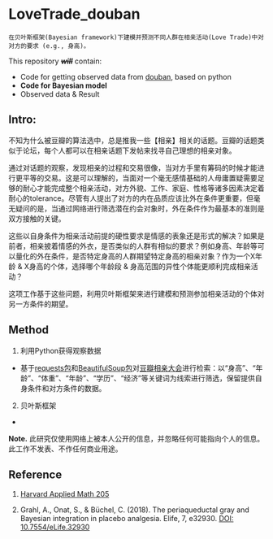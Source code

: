 # LoveTrade_douban

```
在贝叶斯框架(Bayesian framework)下建模并预测不同人群在相亲活动(Love Trade)中对对方的要求 (e.g., 身高)。
```

This repository ~~***will***~~ contain:
* Code for getting observed data from [douban](https://www.douban.com/), based on python
* **Code for Bayesian model**
* Observed data & Result



## Intro:
不知为什么被豆瓣的算法选中，总是推我一些【相亲】相关的话题。豆瓣的话题类似于论坛，每个人都可以在相亲话题下发帖来找寻自己理想的相亲对象。

通过对话题的观察，发现相亲的过程和交易很像，当对方手里有筹码的时候才能进行更平等的交易。这是可以理解的，当面对一个毫无感情基础的人毋庸置疑需要足够的耐心才能完成整个相亲活动，对方外貌、工作、家庭、性格等诸多因素决定着耐心的tolerance。尽管有人提出了对方的内在品质应该比外在条件更重要，但毫无疑问的是，当通过网络进行筛选潜在约会对象时，外在条件作为最基本的准则是双方接触的关键。

这些以自身条件为相亲活动前提的硬性要求是情感的表象还是形式的解决？如果是前者，相亲披着情感的外衣，是否类似的人群有相似的要求？例如身高、年龄等可以量化的外在条件，是否特定身高的人群期望特定身高的相亲对象？作为一个X年龄 & X身高的个体，选择哪个年龄段 & 身高范围的异性个体能更顺利完成相亲活动？

这项工作基于这些问题，利用贝叶斯框架来进行建模和预测参加相亲活动的个体对另一方条件的期望。

## Method
1. 利用Python获得观察数据
* 基于[requests包](https://docs.python-requests.org/en/latest/)和[BeautifulSoup包](https://www.crummy.com/software/BeautifulSoup/bs4/doc/)对[豆瓣相亲大会](https://www.douban.com/gallery/topic/51644/)进行检索：以“身高”、“年龄”、“体重”、“年龄”、“学历”、“经济”等关键词为线索进行筛选，保留提供自身条件和对方条件的数据。

2. 贝叶斯框架
* 


**Note.** 此研究仅使用网络上被本人公开的信息，并忽略任何可能指向个人的信息。此工作不发表、不作任何商业用途。

## Reference

1. [Harvard Applied Math 205](https://courses.seas.harvard.edu/courses/am205/index.html)

2. Grahl, A., Onat, S., & Büchel, C. (2018). The periaqueductal gray and Bayesian integration in placebo analgesia. Elife, 7, e32930.
[DOI: 10.7554/eLife.32930](https://elifesciences.org/articles/32930)
